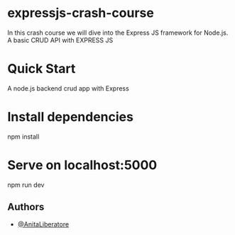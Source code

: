 # expressjs-crash-course
In this crash course we will dive into the Express JS framework for Node.js. A basic CRUD API with EXPRESS JS

# Quick Start
A node.js backend crud app with Express

# Install dependencies
npm install

# Serve on localhost:5000
npm run dev

## Authors

- [@AnitaLiberatore](https://github.com/Anita-Liberatore)
